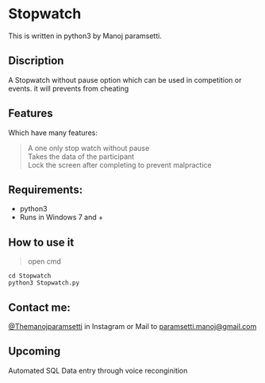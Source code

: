 # Stopwatch
This is written in python3 by Manoj paramsetti.
## Discription
A Stopwatch without pause option which can be used in competition or events. it will prevents from cheating
## Features
Which have many features:
> A one only stop watch without pause\
> Takes the data of the participant\
> Lock the screen after completing to prevent malpractice

## Requirements:
  - python3
  - Runs in Windows 7 and +

## How to use it
  > open cmd
  ```
  cd Stopwatch
  python3 Stopwatch.py
  ```
 ## Contact me: 
 [@Themanojparamsetti](https://www.instagram.com/themanojparamsetti/) in Instagram
 or Mail to paramsetti.manoj@gmail.com


## Upcoming

Automated SQL Data entry through voice reconginition
